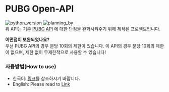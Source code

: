 # PUBG Open-API
![python_version](https://img.shields.io/badge/python-3.8-3776AB?style=flat&logo=python&logoColor=ffffff)
![planning_by](https://img.shields.io/badge/Planning%20By-건유1019-0080ff?style=flat) <br/>
위 API는 기존 [PUBG API](https://developer.pubg.com/) 에 대한 단점을 완화시켜주기 위해 제작된 프로젝트입니다.

**어떤점이 보완되었나요?**<br/>
우선 PUBG API의 경우 분당 10회의 제한이 있습니다. 이 API의 경우 분당 10회의 제한이 없으며, 제한 없이 무제한적으로 사용할 수 있습니다!


### 사용방법(How to use)
* 한국어: [링크](document-KR.md)를 참조하시기 바랍니다.
* English: Please read to [Link](document-EN.md)
